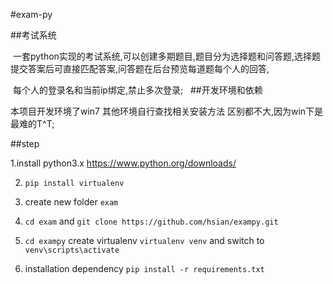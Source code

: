 #exam-py

##考试系统 

  一套python实现的考试系统,可以创建多期题目,题目分为选择题和问答题,选择题提交答案后可直接匹配答案,问答题在后台预览每道题每个人的回答,
  
  每个人的登录名和当前ip绑定,禁止多次登录;
  
##开发环境和依赖
 
 本项目开发环境了win7 其他环境自行查找相关安装方法 区别都不大,因为win下是最难的T^T;
 
  
##step

  1.install python3.x <a href="https://www.python.org/downloads/">https://www.python.org/downloads/</a>
  
  2. `pip install virtualenv`
  
  3. create new folder `exam`

  4. `cd exam` and `git clone https://github.com/hsian/exampy.git`
  
  5. `cd exampy` create virtualenv `virtualenv venv` and switch to `venv\scripts\activate`
  
  6. installation dependency `pip install -r requirements.txt`
  
  
  
  
  
